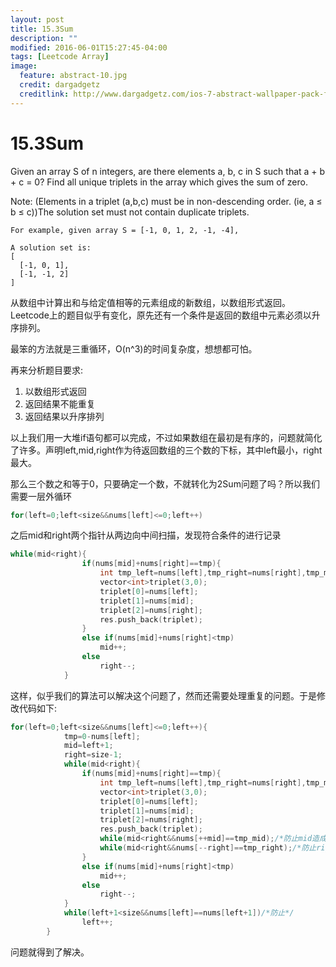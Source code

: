 ```yaml
---
layout: post
title: 15.3Sum
description: ""
modified: 2016-06-01T15:27:45-04:00
tags: [Leetcode Array]
image:
  feature: abstract-10.jpg
  credit: dargadgetz
  creditlink: http://www.dargadgetz.com/ios-7-abstract-wallpaper-pack-for-iphone-5-and-ipod-touch-retina/
---
```

# 15.3Sum

Given an array S of n integers, are there elements a, b, c in S such that a + b + c = 0? Find all unique triplets in the array which gives the sum of zero.

Note: (Elements in a triplet (a,b,c) must be in non-descending order. (ie, a ≤ b ≤ c))The solution set must not contain duplicate triplets.


```
For example, given array S = [-1, 0, 1, 2, -1, -4],

A solution set is:
[
  [-1, 0, 1],
  [-1, -1, 2]
]
```
从数组中计算出和与给定值相等的元素组成的新数组，以数组形式返回。Leetcode上的题目似乎有变化，原先还有一个条件是返回的数组中元素必须以升序排列。

最笨的方法就是三重循环，O(n^3)的时间复杂度，想想都可怕。

再来分析题目要求:
1. 以数组形式返回
2. 返回结果不能重复
3. 返回结果以升序排列

以上我们用一大堆if语句都可以完成，不过如果数组在最初是有序的，问题就简化了许多。声明left,mid,right作为待返回数组的三个数的下标，其中left最小，right最大。

那么三个数之和等于0，只要确定一个数，不就转化为2Sum问题了吗？所以我们需要一层外循环

```c++
for(left=0;left<size&&nums[left]<=0;left++)
```
之后mid和right两个指针从两边向中间扫描，发现符合条件的进行记录

```c++
while(mid<right){
                if(nums[mid]+nums[right]==tmp){
                    int tmp_left=nums[left],tmp_right=nums[right],tmp_mid=nums[mid];
                    vector<int>triplet(3,0);
                    triplet[0]=nums[left];
                    triplet[1]=nums[mid];
                    triplet[2]=nums[right];
                    res.push_back(triplet);
                }
                else if(nums[mid]+nums[right]<tmp)
                    mid++;
                else
                    right--;
            }
```
这样，似乎我们的算法可以解决这个问题了，然而还需要处理重复的问题。于是修改代码如下:

```c++
for(left=0;left<size&&nums[left]<=0;left++){
            tmp=0-nums[left];
            mid=left+1;
            right=size-1;
            while(mid<right){
                if(nums[mid]+nums[right]==tmp){
                    int tmp_left=nums[left],tmp_right=nums[right],tmp_mid=nums[mid];
                    vector<int>triplet(3,0);
                    triplet[0]=nums[left];
                    triplet[1]=nums[mid];
                    triplet[2]=nums[right];
                    res.push_back(triplet);
                    while(mid<right&&nums[++mid]==tmp_mid);/*防止mid造成重复*/
                    while(mid<right&&nums[--right]==tmp_right);/*防止right造成重复*/
                }
                else if(nums[mid]+nums[right]<tmp)
                    mid++;
                else
                    right--;
            }
            while(left+1<size&&nums[left]==nums[left+1])/*防止*/
                left++;
        }
```
问题就得到了解决。